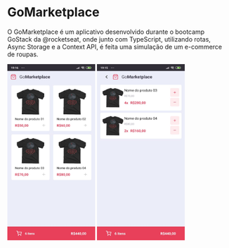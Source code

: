 # GoMarketplace
O GoMarketplace é um aplicativo desenvolvido durante o bootcamp GoStack da @rocketseat, onde junto com TypeScript, utilizando rotas, Async Storage e a Context API, é feita uma simulação de um e-commerce de roupas.

<div>
<img src="dashboard.jpeg" width=200 height=400 />
<img src="cart.jpeg" width=200 height=400 />
</div>
